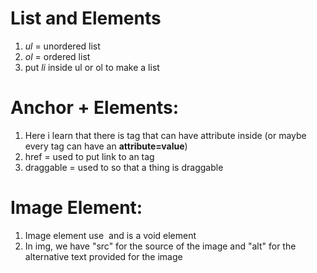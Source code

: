 # List and Elements

1. _ul_ = unordered list
2. _ol_ = ordered list
3. put _li_ inside ul or ol to make a list

# Anchor + Elements:

1. Here i learn that there is tag that can have attribute inside (or maybe every tag can have an **attribute=value**)
2. href = used to put link to an <a> tag
3. draggable = used to so that a thing is draggable

# Image Element:

1. Image element use <img /> and is a void element
2. In img, we have "src" for the source of the image and "alt" for the alternative text provided for the image
